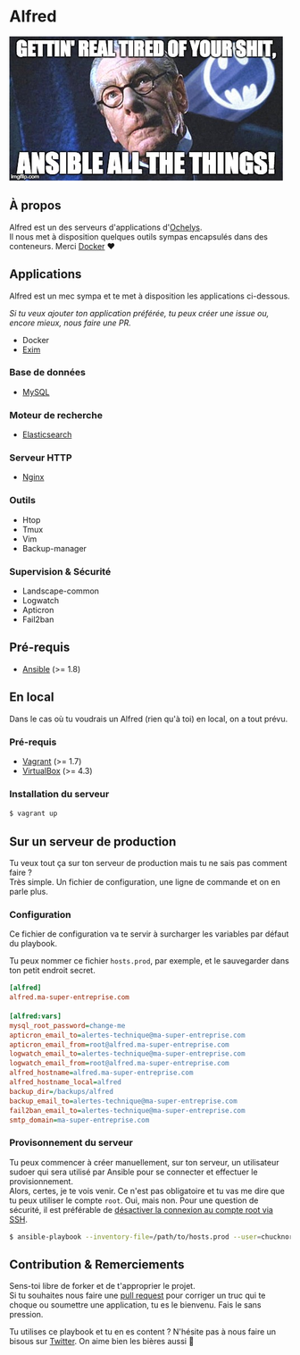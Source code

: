 # Alfred

![Alfred](https://raw.githubusercontent.com/Ochelys/alfred/master/alfred.jpg)

## À propos

Alfred est un des serveurs d'applications d'[Ochelys](http://www.ochelys.com/).  
Il nous met à disposition quelques outils sympas encapsulés dans des conteneurs. Merci [Docker](https://www.docker.com/) ♥

## Applications

Alfred est un mec sympa et te met à disposition les applications ci-dessous.

_Si tu veux ajouter ton application préférée, tu peux créer une issue ou, encore mieux, nous faire une PR._

* Docker
* [Exim](http://www.exim.org/)

### Base de données

* [MySQL](https://registry.hub.docker.com/_/mysql/)

### Moteur de recherche

* [Elasticsearch](https://hub.docker.com/_/elasticsearch/)

### Serveur HTTP

* [Nginx](http://nginx.org/)

### Outils

* Htop
* Tmux
* Vim
* Backup-manager

### Supervision & Sécurité

* Landscape-common
* Logwatch
* Apticron
* Fail2ban

## Pré-requis

* [Ansible](http://docs.ansible.com/) (>= 1.8)

## En local

Dans le cas où tu voudrais un Alfred (rien qu'à toi) en local, on a tout prévu.

### Pré-requis

* [Vagrant](http://www.vagrantup.com/) (>= 1.7)
* [VirtualBox](https://www.virtualbox.org/) (>= 4.3)

### Installation du serveur

```sh
$ vagrant up
```

## Sur un serveur de production

Tu veux tout ça sur ton serveur de production mais tu ne sais pas comment faire ?  
Très simple. Un fichier de configuration, une ligne de commande et on en parle plus.

### Configuration

Ce fichier de configuration va te servir à surcharger les variables par défaut du playbook.

Tu peux nommer ce fichier `hosts.prod`, par exemple, et le sauvegarder dans ton petit endroit secret.

```ini
[alfred]
alfred.ma-super-entreprise.com

[alfred:vars]
mysql_root_password=change-me
apticron_email_to=alertes-technique@ma-super-entreprise.com
apticron_email_from=root@alfred.ma-super-entreprise.com
logwatch_email_to=alertes-technique@ma-super-entreprise.com
logwatch_email_from=root@alfred.ma-super-entreprise.com
alfred_hostname=alfred.ma-super-entreprise.com
alfred_hostname_local=alfred
backup_dir=/backups/alfred
backup_email_to=alertes-technique@ma-super-entreprise.com
fail2ban_email_to=alertes-technique@ma-super-entreprise.com
smtp_domain=ma-super-entreprise.com
```

### Provisonnement du serveur

Tu peux commencer à créer manuellement, sur ton serveur, un utilisateur sudoer qui sera utilisé par Ansible pour se connecter et effectuer le provisionnement.  
Alors, certes, je te vois venir. Ce n'est pas obligatoire et tu vas me dire que tu peux utiliser le compte `root`. Oui, mais non. Pour une question de sécurité, il est préférable de [désactiver la connexion au compte root via SSH](http://www.howtogeek.com/howto/linux/security-tip-disable-root-ssh-login-on-linux/).

```sh
$ ansible-playbook --inventory-file=/path/to/hosts.prod --user=chucknorris --sudo --ask-sudo-pass playbook.yml
```

## Contribution & Remerciements

Sens-toi libre de forker et de t'approprier le projet.  
Si tu souhaites nous faire une [pull request](https://help.github.com/articles/using-pull-requests/) pour corriger un truc qui te choque ou soumettre une application, tu es le bienvenu. Fais le sans pression.

Tu utilises ce playbook et tu en es content ? N'hésite pas à nous faire un bisous sur [Twitter](https://twitter.com/ochelys). On aime bien les bières aussi :beers:
